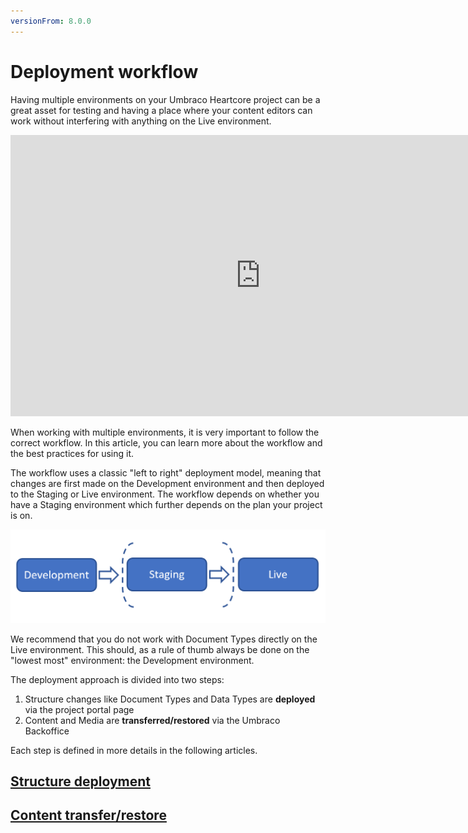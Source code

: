 ```yaml
---
versionFrom: 8.0.0
---
```


# Deployment workflow

Having multiple environments on your Umbraco Heartcore project can be a great asset for testing and having a place where your content editors can work without interfering with anything on the Live environment.

<iframe width="800" height="450" src="https://www.youtube.com/embed/M0FJtJ10czY?rel=0" frameborder="0" allow="autoplay; encrypted-media" allowfullscreen></iframe>

When working with multiple environments, it is very important to follow the correct workflow. In this article, you can learn more about the workflow and the best practices for using it.

The workflow uses a classic "left to right" deployment model, meaning that changes are first made on the Development environment and then deployed to the Staging or Live environment. The workflow depends on whether you have a Staging environment which further depends on the plan your project is on.

![Left-to-right deployment model](images/left-to-right.png)

We recommend that you do not work with Document Types directly on the Live environment. This should, as a rule of thumb always be done on the "lowest most" environment: the Development environment.

The deployment approach is divided into two steps: 

1. Structure changes like Document Types and Data Types are **deployed** via the project portal page
2. Content and Media are **transferred/restored** via the Umbraco Backoffice

Each step is defined in more details in the following articles.

## [Structure deployment](Structure-deployment)

## [Content transfer/restore](Content-transfer)
